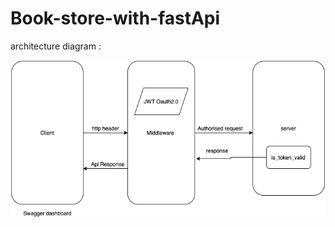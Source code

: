 # Book-store-with-fastApi
architecture diagram :<br> 

![request-structure](./images/http-middleware.png)

